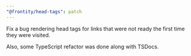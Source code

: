```yaml
---
"@frontity/head-tags": patch
---
```


Fix a bug rendering head tags for links that were not ready the first time they were visited.

Also, some TypeScript refactor was done along with TSDocs.
